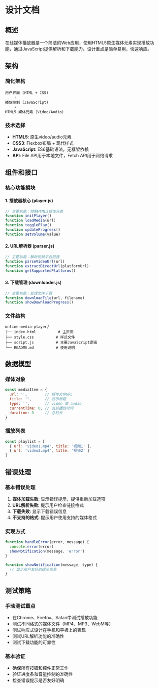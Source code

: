 # 设计文档

## 概述

在线媒体播放器是一个简洁的Web应用，使用HTML5原生媒体元素实现播放功能，通过JavaScript提供解析和下载能力。设计重点是简单易用，快速响应。

## 架构

### 简化架构
```
用户界面 (HTML + CSS)
    ↓
播放控制 (JavaScript)
    ↓
HTML5 媒体元素 (Video/Audio)
```

### 技术选择
- **HTML5**: 原生video/audio元素
- **CSS3**: Flexbox布局 + 现代样式
- **JavaScript**: ES6基础语法，无框架依赖
- **API**: File API用于本地文件，Fetch API用于网络请求

## 组件和接口

### 核心功能模块

#### 1. 播放器核心 (player.js)
```javascript
// 主要功能：控制HTML5媒体元素
function initPlayer()
function loadMedia(url)
function togglePlay()
function updateProgress()
function setVolume(value)
```

#### 2. URL解析器 (parser.js)
```javascript
// 主要功能：解析视频平台链接
function parseVideoUrl(url)
function extractDirectUrl(platformUrl)
function getSupportedPlatforms()
```

#### 3. 下载管理 (downloader.js)
```javascript
// 主要功能：处理文件下载
function downloadFile(url, filename)
function showDownloadProgress()
```

### 文件结构
```
online-media-player/
├── index.html          # 主页面
├── style.css          # 样式文件
├── script.js          # 主要JavaScript逻辑
└── README.md          # 使用说明
```

## 数据模型

### 媒体对象
```javascript
const mediaItem = {
  url: '',        // 媒体文件URL
  title: '',      // 显示标题
  type: '',       // video 或 audio
  currentTime: 0, // 当前播放时间
  duration: 0     // 总时长
}
```

### 播放列表
```javascript
const playlist = [
  { url: 'video1.mp4', title: '视频1' },
  { url: 'video2.mp4', title: '视频2' }
]
```

## 错误处理

### 基本错误处理
1. **媒体加载失败**: 显示错误提示，提供重新加载选项
2. **URL解析失败**: 提示用户检查链接格式
3. **下载失败**: 显示下载错误信息
4. **不支持的格式**: 提示用户使用支持的媒体格式

### 实现方式
```javascript
function handleError(error, message) {
  console.error(error)
  showNotification(message, 'error')
}

function showNotification(message, type) {
  // 显示用户友好的提示信息
}
```

## 测试策略

### 手动测试重点
- 在Chrome、Firefox、Safari中测试播放功能
- 测试不同格式的媒体文件（MP4、MP3、WebM等）
- 测试响应式设计在手机和平板上的表现
- 测试URL解析功能的准确性
- 测试下载功能的可靠性

### 基本验证
- 确保所有按钮和控件正常工作
- 验证进度条和音量控制的准确性
- 检查错误提示是否友好明确